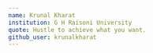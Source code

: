 ```yaml
---
name: Krunal Kharat
institution: G H Raisoni University
quote: Hustle to achieve what you want.
github_user: krunalkharat
---
```


